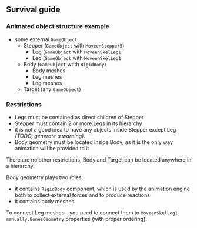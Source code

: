 ## Survival guide
### Animated object structure example
* some external ```GameObject```
  * Stepper (```GameObject``` with ```MoveenStepper5```)
    * Leg (```GameObject``` with ```MoveenSkelLeg1```
    * Leg (```GameObject``` with ```MoveenSkelLeg1```
  * Body (```GameObject``` wtith ```RigidBody```)
    * Body meshes
    * Leg meshes
    * Leg meshes
  * Target (any ```GameObject```)

### Restrictions
* Legs must be contained as direct children of Stepper
* Stepper must contain 2 or more Legs in its hierarchy
* it is not a good idea to have any objects inside Stepper except Leg *(TODO, generate a warning)*.
* Body geometry must be located inside Body, as it is the only way animation will be provided to it

There are no other restrictions, Body and Target can be located anywhere in a hierarchy.

Body geometry plays two roles:
* it contains ```RigidBody``` component, which is used by the animation engine both to collect external forces and to produce reactions
* it contains body meshes
  
To connect Leg meshes - you need to connect them to ```MoveenSkelLeg1 manually.BonesGeometry``` properties (with proper ordering).  

